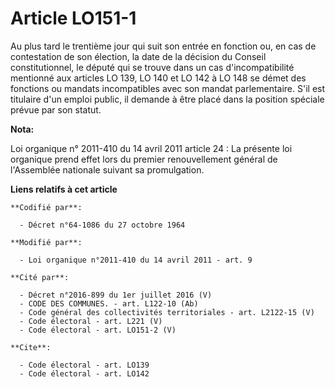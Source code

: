 # Article LO151-1

Au plus tard le trentième jour qui suit son entrée en fonction ou, en cas de contestation de son élection, la date de la
décision du Conseil constitutionnel, le député qui se trouve dans un cas d'incompatibilité mentionné aux articles LO 139, LO
140 et LO 142 à LO 148 se démet des fonctions ou mandats incompatibles avec son mandat parlementaire. S'il est titulaire d'un
emploi public, il demande à être placé dans la position spéciale prévue par son statut.

**Nota:**

Loi organique n° 2011-410 du 14 avril 2011 article 24 : La présente loi organique prend effet lors du premier renouvellement
général de l'Assemblée nationale suivant sa promulgation.

**Liens relatifs à cet article**

	**Codifié par**:

	  - Décret n°64-1086 du 27 octobre 1964

	**Modifié par**:

	  - Loi organique n°2011-410 du 14 avril 2011 - art. 9

	**Cité par**:

	  - Décret n°2016-899 du 1er juillet 2016 (V)
	  - CODE DES COMMUNES. - art. L122-10 (Ab)
	  - Code général des collectivités territoriales - art. L2122-15 (V)
	  - Code électoral - art. L221 (V)
	  - Code électoral - art. LO151-2 (V)

	**Cite**:

	  - Code électoral - art. LO139
	  - Code électoral - art. LO142
